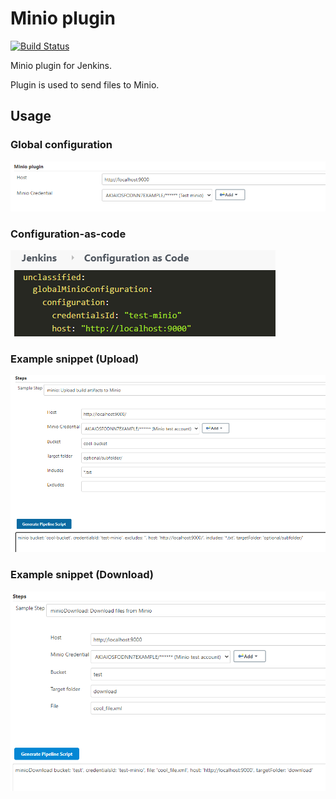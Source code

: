 # Minio plugin

[![Build Status](https://ci.jenkins.io/job/Plugins/job/minio-plugin/job/master/badge/icon)](https://ci.jenkins.io/job/Plugins/job/minio-plugin/job/master/)

Minio plugin for Jenkins.

Plugin is used to send files to Minio.

## Usage
### Global configuration
![alt text](.README/global-config.png "Global configuration")

### Configuration-as-code
![alt text](.README/casc.png "JCasC")

### Example snippet (Upload)
![alt text](.README/snippet-generator.png "Snippet generator upload")

### Example snippet (Download)
![alt text](.README/snippet-generator-download.png "Snippet generator download")